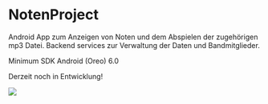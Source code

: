 # NotenProject

Android App zum Anzeigen von Noten und dem Abspielen der zugehörigen mp3 Datei.
Backend services zur Verwaltung der Daten und Bandmitglieder.

Minimum SDK Android (Oreo) 6.0

Derzeit noch in Entwicklung!

![](https://i.imgur.com/bLfPmcf.png)
